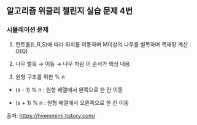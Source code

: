 ## 알고리즘 위클리 챌린지 실습 문제 4번

### 시뮬레이션 문제
1. 컨트롤(L,R,S)에 따라 위치를 이동하며 M이상의 나무를 벌목하며 목재량 계산 : O(Q)

2. 나무 벌목 → 이동 → 나무 자람 이 순서가 핵심 내용

3. 원형 구조를 위한 % n
   
- (s - 1) % n : 원형 배열에서 왼쪽으로 한 칸 이동

- (s + 1) % n : 원형 배열에서 오른쪽으로 한 칸 이동


출처: https://hyemmimi.tistory.com/


